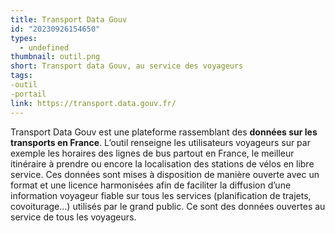 ```yaml
---
title: Transport Data Gouv
id: "20230926154650"
types:
  - undefined
thumbnail: outil.png
short: Transport data Gouv, au service des voyageurs
tags:
-outil
-portail
link: https://transport.data.gouv.fr/
---
```


Transport Data Gouv est une plateforme rassemblant des **données sur les transports en France**. L’outil renseigne les utilisateurs voyageurs sur par exemple les horaires des lignes de bus partout en France, le meilleur itinéraire à prendre ou encore la localisation des stations de vélos en libre service. Ces données sont mises à disposition de manière ouverte avec un format et une licence harmonisées afin de faciliter la diffusion d’une information voyageur fiable sur tous les services (planification de trajets, covoiturage…) utilisés par le grand public.
Ce sont des données ouvertes au service de tous les voyageurs.

